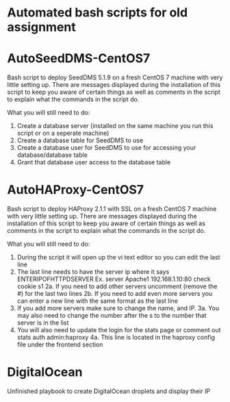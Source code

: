 # Automated bash scripts for old assignment

# AutoSeedDMS-CentOS7
Bash script to deploy SeedDMS 5.1.9 on a fresh CentOS 7 machine with very little setting up.
There are messages displayed during the installation of this script to keep you aware of certain things as well as comments in the script to explain what the commands in the script do.

What you will still need to do:
1. Create a database server (installed on the same machine you run this script or on a seperate machine)
2. Create a database table for SeedDMS to use
3. Create a database user for SeedDMS to use for accessing your database/database table
4. Grant that database user access to the database table

# AutoHAProxy-CentOS7
Bash script to deploy HAProxy 2.1.1 with SSL on a fresh CentOS 7 machine with very little setting up. There are messages displayed during the installation of this script to keep you aware of certain things as well as comments in the script to explain what the commands in the script do.

What you will still need to do:
1. During the script it will open up the vi text editor so you can edit the last line
2. The last line needs to have the server ip where it says ENTERIPOFHTTPDSERVER
Ex. server Apache1 192.168.1.10:80 check cookie s1
2a. If you need to add other servers uncomment (remove the #) for the last two lines
2b. If you need to add even more servers you can enter a new line with the same format as the last line
3. If you add more servers make sure to change the name, and IP.
3a. You may also need to change the number after the s to the number that server is in the list
4. You will also need to update the login for the stats page or comment out
stats auth admin:haproxy
4a. This line is located in the haproxy config file under the frontend section

# DigitalOcean
Unfinished playbook to create DigitalOcean droplets and display their IP